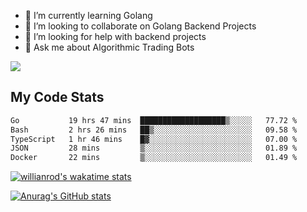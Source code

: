 
- 🌱 I’m currently learning Golang
- 👯 I’m looking to collaborate on Golang Backend Projects
- 🤔 I’m looking for help with backend projects
- 💬 Ask me about Algorithmic Trading Bots

![](https://github-profile-trophy.vercel.app/?username=kevinbarrero)

## My Code Stats

<!--START_SECTION:waka-->

```txt
Go           19 hrs 47 mins  ███████████████████▒░░░░░   77.72 %
Bash         2 hrs 26 mins   ██▒░░░░░░░░░░░░░░░░░░░░░░   09.58 %
TypeScript   1 hr 46 mins    █▓░░░░░░░░░░░░░░░░░░░░░░░   07.00 %
JSON         28 mins         ▒░░░░░░░░░░░░░░░░░░░░░░░░   01.89 %
Docker       22 mins         ▒░░░░░░░░░░░░░░░░░░░░░░░░   01.49 %
```

<!--END_SECTION:waka-->

[![willianrod's wakatime stats](https://github-readme-stats.vercel.app/api/wakatime?username=holdandup&layout=compact&theme=react&custom_title=Wakatime%20All%20Time%20Stats&langs_count=8)](https://github.com/anuraghazra/github-readme-stats)

[![Anurag's GitHub stats](https://github-readme-stats.vercel.app/api?username=Kevinbarrero)](https://github.com/anuraghazra/github-readme-stats)





